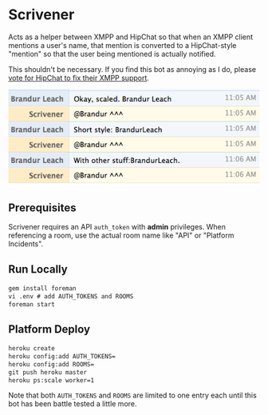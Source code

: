 # Scrivener

Acts as a helper between XMPP and HipChat so that when an XMPP client mentions a user's name, that mention is converted to a HipChat-style "mention" so that the user being mentioned is actually notified.

This shouldn't be necessary. If you find this bot as annoying as I do, please [vote for HipChat to fix their XMPP support](http://help.hipchat.com/forums/138883-suggestions/suggestions/2979786-xmpp-group-chat-nicknames).

![Example screenshot](example.png)

## Prerequisites

Scrivener requires an API `auth_token` with **admin** privileges. When referencing a room, use the actual room name like "API" or "Platform Incidents".

## Run Locally

```
gem install foreman
vi .env # add AUTH_TOKENS and ROOMS
foreman start
```

## Platform Deploy

```
heroku create
heroku config:add AUTH_TOKENS=
heroku config:add ROOMS=
git push heroku master
heroku ps:scale worker=1
```

Note that both `AUTH_TOKENS` and `ROOMS` are limited to one entry each until this bot has been battle tested a little more.
